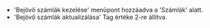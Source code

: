 - 'Bejövő számlák kezelése' menüpont hozzáadva a 'Számlák' alatt.
- 'Bejövő számlák aktualizálása' Tag értéke 2-re állítva.
